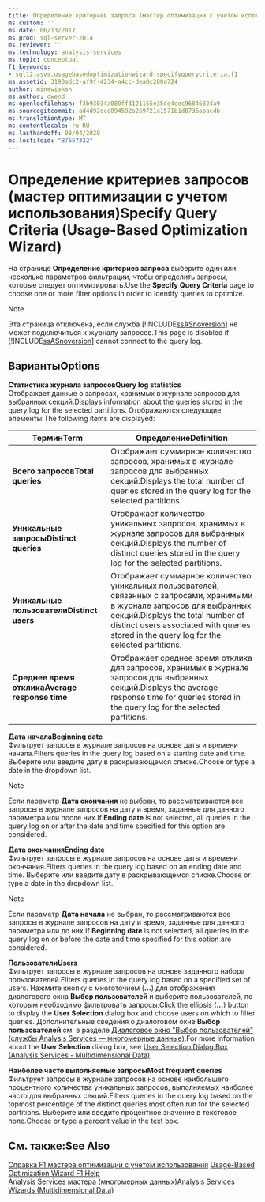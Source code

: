 ```yaml
---
title: Определение критериев запроса (мастер оптимизации с учетом использования) | Документация Майкрософт
ms.custom: ''
ms.date: 06/13/2017
ms.prod: sql-server-2014
ms.reviewer: ''
ms.technology: analysis-services
ms.topic: conceptual
f1_keywords:
- sql12.asvs.usagebasedoptimizationwizard.specifyquerycriteria.f1
ms.assetid: 3193adc2-af9f-4234-a4cc-dea0c280a724
author: minewiskan
ms.author: owend
ms.openlocfilehash: f3b93034a089ff3121155e35de4cec96846824a9
ms.sourcegitcommit: ad4d92dce894592a259721a1571b1d8736abacdb
ms.translationtype: MT
ms.contentlocale: ru-RU
ms.lasthandoff: 08/04/2020
ms.locfileid: "87657332"
---
```

# <a name="specify-query-criteria-usage-based-optimization-wizard"></a><span data-ttu-id="202d4-102">Определение критериев запросов (мастер оптимизации с учетом использования)</span><span class="sxs-lookup"><span data-stu-id="202d4-102">Specify Query Criteria (Usage-Based Optimization Wizard)</span></span>
  <span data-ttu-id="202d4-103">На странице **Определение критериев запроса** выберите один или несколько параметров фильтрации, чтобы определить запросы, которые следует оптимизировать.</span><span class="sxs-lookup"><span data-stu-id="202d4-103">Use the **Specify Query Criteria** page to choose one or more filter options in order to identify queries to optimize.</span></span>  
  
> [!NOTE]  
>  <span data-ttu-id="202d4-104">Эта страница отключена, если служба [!INCLUDE[ssASnoversion](../includes/ssasnoversion-md.md)] не может подключиться к журналу запросов.</span><span class="sxs-lookup"><span data-stu-id="202d4-104">This page is disabled if [!INCLUDE[ssASnoversion](../includes/ssasnoversion-md.md)] cannot connect to the query log.</span></span>  
  
## <a name="options"></a><span data-ttu-id="202d4-105">Варианты</span><span class="sxs-lookup"><span data-stu-id="202d4-105">Options</span></span>  
 <span data-ttu-id="202d4-106">**Статистика журнала запросов**</span><span class="sxs-lookup"><span data-stu-id="202d4-106">**Query log statistics**</span></span>  
 <span data-ttu-id="202d4-107">Отображает данные о запросах, хранимых в журнале запросов для выбранных секций.</span><span class="sxs-lookup"><span data-stu-id="202d4-107">Displays information about the queries stored in the query log for the selected partitions.</span></span> <span data-ttu-id="202d4-108">Отображаются следующие элементы:</span><span class="sxs-lookup"><span data-stu-id="202d4-108">The following items are displayed:</span></span>  
  
|<span data-ttu-id="202d4-109">Термин</span><span class="sxs-lookup"><span data-stu-id="202d4-109">Term</span></span>|<span data-ttu-id="202d4-110">Определение</span><span class="sxs-lookup"><span data-stu-id="202d4-110">Definition</span></span>|  
|----------|----------------|  
|<span data-ttu-id="202d4-111">**Всего запросов**</span><span class="sxs-lookup"><span data-stu-id="202d4-111">**Total queries**</span></span>|<span data-ttu-id="202d4-112">Отображает суммарное количество запросов, хранимых в журнале запросов для выбранных секций.</span><span class="sxs-lookup"><span data-stu-id="202d4-112">Displays the total number of queries stored in the query log for the selected partitions.</span></span>|  
|<span data-ttu-id="202d4-113">**Уникальные запросы**</span><span class="sxs-lookup"><span data-stu-id="202d4-113">**Distinct queries**</span></span>|<span data-ttu-id="202d4-114">Отображает количество уникальных запросов, хранимых в журнале запросов для выбранных секций.</span><span class="sxs-lookup"><span data-stu-id="202d4-114">Displays the number of distinct queries stored in the query log for the selected partitions.</span></span>|  
|<span data-ttu-id="202d4-115">**Уникальные пользователи**</span><span class="sxs-lookup"><span data-stu-id="202d4-115">**Distinct users**</span></span>|<span data-ttu-id="202d4-116">Отображает суммарное количество уникальных пользователей, связанных с запросами, хранимыми в журнале запросов для выбранных секций.</span><span class="sxs-lookup"><span data-stu-id="202d4-116">Displays the total number of distinct users associated with queries stored in the query log for the selected partitions.</span></span>|  
|<span data-ttu-id="202d4-117">**Среднее время отклика**</span><span class="sxs-lookup"><span data-stu-id="202d4-117">**Average response time**</span></span>|<span data-ttu-id="202d4-118">Отображает среднее время отклика для запросов, хранимых в журнале запросов для выбранных секций.</span><span class="sxs-lookup"><span data-stu-id="202d4-118">Displays the average response time for queries stored in the query log for the selected partitions.</span></span>|  
  
 <span data-ttu-id="202d4-119">**Дата начала**</span><span class="sxs-lookup"><span data-stu-id="202d4-119">**Beginning date**</span></span>  
 <span data-ttu-id="202d4-120">Фильтрует запросы в журнале запросов на основе даты и времени начала.</span><span class="sxs-lookup"><span data-stu-id="202d4-120">Filters queries in the query log based on a starting date and time.</span></span> <span data-ttu-id="202d4-121">Выберите или введите дату в раскрывающемся списке.</span><span class="sxs-lookup"><span data-stu-id="202d4-121">Choose or type a date in the dropdown list.</span></span>  
  
> [!NOTE]  
>  <span data-ttu-id="202d4-122"> Если параметр **Дата окончания** не выбран, то рассматриваются все запросы в журнале запросов на дату и время, заданные для данного параметра или после них.</span><span class="sxs-lookup"><span data-stu-id="202d4-122">If **Ending date** is not selected, all queries in the query log on or after the date and time specified for this option are considered.</span></span>  
  
 <span data-ttu-id="202d4-123">**Дата окончания**</span><span class="sxs-lookup"><span data-stu-id="202d4-123">**Ending date**</span></span>  
 <span data-ttu-id="202d4-124">Фильтрует запросы в журнале запросов на основе даты и времени окончания.</span><span class="sxs-lookup"><span data-stu-id="202d4-124">Filters queries in the query log based on an ending date and time.</span></span> <span data-ttu-id="202d4-125">Выберите или введите дату в раскрывающемся списке.</span><span class="sxs-lookup"><span data-stu-id="202d4-125">Choose or type a date in the dropdown list.</span></span>  
  
> [!NOTE]  
>  <span data-ttu-id="202d4-126"> Если параметр **Дата начала** не выбран, то рассматриваются все запросы в журнале запросов на дату и время, заданные для данного параметра или до них.</span><span class="sxs-lookup"><span data-stu-id="202d4-126">If **Beginning date** is not selected, all queries in the query log on or before the date and time specified for this option are considered.</span></span>  
  
 <span data-ttu-id="202d4-127">**Пользователи**</span><span class="sxs-lookup"><span data-stu-id="202d4-127">**Users**</span></span>  
 <span data-ttu-id="202d4-128">Фильтрует запросы в журнале запросов на основе заданного набора пользователей.</span><span class="sxs-lookup"><span data-stu-id="202d4-128">Filters queries in the query log based on a specified set of users.</span></span> <span data-ttu-id="202d4-129">Нажмите кнопку с многоточием (**...**) для отображения диалогового окна **Выбор пользователей** и выберите пользователей, по которым необходимо фильтровать запросы.</span><span class="sxs-lookup"><span data-stu-id="202d4-129">Click the ellipsis (**...**) button to display the **User Selection** dialog box and choose users on which to filter queries.</span></span> <span data-ttu-id="202d4-130">Дополнительные сведения о диалоговом окне **Выбор пользователей** см. в разделе [Диалоговое окно "Выбор пользователей" (службы Analysis Services — многомерные данные)](user-selection-dialog-box-analysis-services-multidimensional-data.md).</span><span class="sxs-lookup"><span data-stu-id="202d4-130">For more information about the **User Selection** dialog box, see [User Selection Dialog Box &#40;Analysis Services - Multidimensional Data&#41;](user-selection-dialog-box-analysis-services-multidimensional-data.md).</span></span>  
  
 <span data-ttu-id="202d4-131">**Наиболее часто выполняемые запросы**</span><span class="sxs-lookup"><span data-stu-id="202d4-131">**Most frequent queries**</span></span>  
 <span data-ttu-id="202d4-132">Фильтрует запросы в журнале запросов на основе наибольшего процентного количества уникальных запросов, выполняемых наиболее часто для выбранных секций.</span><span class="sxs-lookup"><span data-stu-id="202d4-132">Filters queries in the query log based on the topmost percentage of the distinct queries most often run for the selected partitions.</span></span> <span data-ttu-id="202d4-133">Выберите или введите процентное значение в текстовое поле.</span><span class="sxs-lookup"><span data-stu-id="202d4-133">Choose or type a percent value in the text box.</span></span>  
  
## <a name="see-also"></a><span data-ttu-id="202d4-134">См. также:</span><span class="sxs-lookup"><span data-stu-id="202d4-134">See Also</span></span>  
 <span data-ttu-id="202d4-135">[Справка F1 мастера оптимизации с учетом использования](usage-based-optimization-wizard-f1-help.md) </span><span class="sxs-lookup"><span data-stu-id="202d4-135">[Usage-Based Optimization Wizard F1 Help](usage-based-optimization-wizard-f1-help.md) </span></span>  
 [<span data-ttu-id="202d4-136">Analysis Services мастера &#40;многомерных данных&#41;</span><span class="sxs-lookup"><span data-stu-id="202d4-136">Analysis Services Wizards &#40;Multidimensional Data&#41;</span></span>](analysis-services-wizards-multidimensional-data.md)  
  
  
